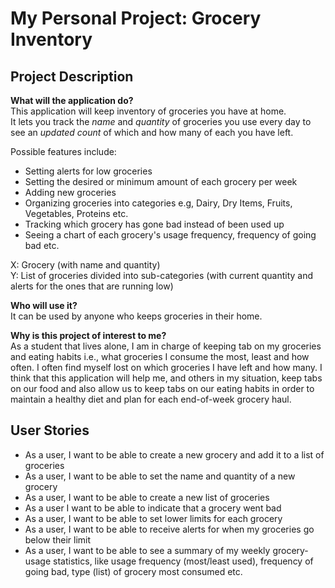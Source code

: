# My Personal Project: Grocery Inventory

## Project Description

**What will the application do?** <br>
This application will keep inventory of groceries you have at home.<br>
It lets you track the *name* and *quantity* of groceries you use every day to 
see an *updated count* of which and how many of each you have left. <br>

Possible features include: 
- Setting alerts for low groceries 
- Setting the desired or minimum amount of each grocery per week 
- Adding new groceries 
- Organizing groceries into categories e.g, Dairy, Dry Items, Fruits, Vegetables, Proteins etc. 
- Tracking which grocery has gone bad instead of been used up 
- Seeing a chart of each grocery's usage frequency, frequency of going bad etc.

X: Grocery (with name and quantity) <br>
Y: List of groceries divided into sub-categories (with current quantity
and alerts for the ones that are running low)

**Who will use it?**<br>
It can be used by anyone who keeps groceries in their home.

**Why is this project of interest to me?** <br>
As a student that lives alone, I am in charge of keeping tab on my groceries 
and eating habits i.e., what groceries I consume the most, least and how often.
I often find myself lost on which groceries I have left and how many. 
I think that this application will help me, and others in my situation, 
keep tabs on our food and also allow us to keep tabs on our eating habits 
in order to maintain a healthy diet and plan for each end-of-week grocery haul.

## User Stories

- As a user, I want to be able to create a new grocery and add it to a list of groceries
- As a user, I want to be able to set the name and quantity of a new grocery
- As a user, I want to be able to create a new list of groceries 
- As a user I want to be able to indicate that a grocery went bad
- As a user, I want to be able to set lower limits for each grocery
- As a user, I want to be able to receive alerts for when my groceries go below their limit
- As a user, I want to be able to see a summary of my weekly grocery-usage statistics, like
usage frequency (most/least used), frequency of going bad, type (list) of grocery most consumed etc.








